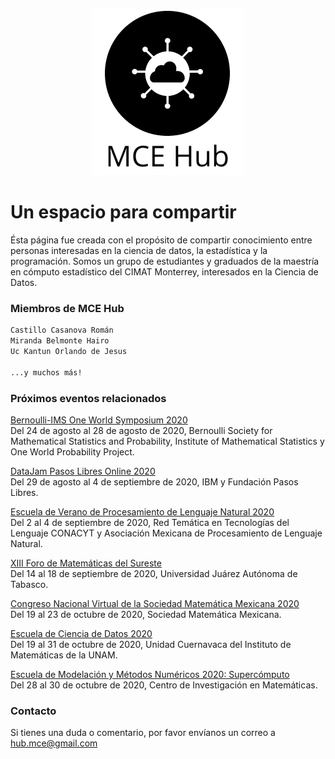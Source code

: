 <p align="center">
  <img src="./mcehub_logo2.png" alt="logocentrado"/>
</p>


# Un espacio para compartir

Ésta página fue creada con el propósito de compartir conocimiento entre personas interesadas en la ciencia de datos, la estadística y la programación.
Somos un grupo de estudiantes y graduados de la maestría en cómputo estadístico del CIMAT Monterrey, interesados en la Ciencia de Datos.

### Miembros de MCE Hub


```markdown
Castillo Casanova Román
Miranda Belmonte Hairo 
Uc Kantun Orlando de Jesus

...y muchos más!
```

### Próximos eventos relacionados

[Bernoulli-IMS One World Symposium 2020](https://www.worldsymposium2020.org/home)\
Del 24 de agosto al 28 de agosto de 2020, Bernoulli Society for Mathematical Statistics and Probability, Institute of Mathematical Statistics y  One World Probability Project.

[DataJam Pasos Libres Online 2020](https://www.ibm.com/events/co/es/datajam/)\
Del 29 de agosto al 4 de septiembre de 2020, IBM y Fundación Pasos Libres.

[Escuela de Verano de Procesamiento de Lenguaje Natural 2020](https://ampln.github.io/escuelaverano2020)\
Del 2 al 4 de septiembre de 2020, Red Temática en Tecnologías del Lenguaje CONACYT y Asociación Mexicana de Procesamiento de Lenguaje Natural.

[XIII Foro de Matemáticas del Sureste](http://congresos.ujat.mx/foromatematicas/)\
Del 14 al 18 de septiembre de 2020, Universidad Juárez Autónoma de Tabasco.

[Congreso Nacional Virtual de la Sociedad Matemática Mexicana 2020](https://www.smm.org.mx/congreso)\
Del 19 al 23 de octubre de 2020, Sociedad Matemática Mexicana.

[Escuela de Ciencia de Datos 2020](http://www.matcuer.unam.mx/cienciasdatos)\
Del 19 al 31 de octubre de 2020, Unidad Cuernavaca del Instituto de Matemáticas de la UNAM.

[Escuela de Modelación y Métodos Numéricos 2020: Supercómputo](http://modelacion2020.eventos.cimat.mx/)\
Del 28 al 30 de octubre de 2020, Centro de Investigación en Matemáticas.

### Contacto

Si tienes una duda o comentario, por favor envíanos un correo a [hub.mce@gmail.com](https://www.gmail.com)
